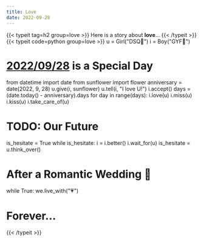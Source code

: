 ```yaml
---
title: Love
date: 2022-09-28
---
```


{{< typeit tag=h2 group=love >}}
Here is a story about **love**...
{{< /typeit >}}
{{< typeit code=python group=love >}}
u = Girl("DSQ🐯")
i = Boy("GYF🐯")
# [2022/09/28](/since/) is a Special Day
from datetime import date
from sunflower import flower
anniversary = date(2022, 9, 28)
u.give(i, sunflower)
u.tell(i, "I love U!")
i.accept()
days = (date.today() - anniversary).days
for day in range(days):
  i.love(u)
  i.miss(u)
  i.kiss(u)
  i.take_care_of(u)
# TODO: Our Future
is_hesitate = True
while is_hesitate:
  i = i.better()
  i.wait_for(u)
  is_hesitate = u.think_over()
# After a Romantic Wedding 💒
while True:
  we.live_with("💗️")
# Forever...
{{< /typeit >}}


